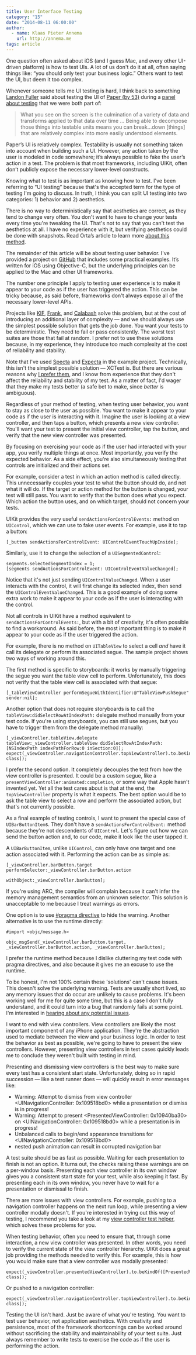 ```yaml
---
title: User Interface Testing
category: "15"
date: "2014-08-11 06:00:00"
author:
  - name: Klaas Pieter Annema
    url: http://annema.me
tags: article
---
```


One question often asked about iOS (and I guess Mac, and every other UI-driven platform) is how to test UIs. A lot of us don't do it at all, often saying things like: “you should only test your business logic.” Others want to test the UI, but deem it too complex.

Whenever someone tells me UI testing is hard, I think back to something [Landon Fuller](https://twitter.com/landonfuller) said about testing the UI of [Paper (by 53)](https://www.fiftythree.com/paper) during a [panel about testing](http://www.meetup.com/CocoaPods-NYC/events/164278492/) that we were both part of:

> What you see on the screen is the culmination of a variety of data and transforms applied to that data over time ... Being able to decompose those things into testable units means you can break...down \[things\] that are relatively complex into more easily understood elements.

Paper’s UI is relatively complex. Testability is usually not something taken into account when building such a UI. However, any action taken by the user is modeled in code somewhere; it’s always possible to fake the user’s action in a test. The problem is that most frameworks, including UIKit, often don’t publicly expose the necessary lower-level constructs.

Knowing what to test is as important as knowing how to test. I've been referring to “UI testing” because that's the accepted term for the type of testing I'm going to discuss. In truth, I think you can split UI testing into two categories: 1) behavior and 2) aesthetics.

There is no way to deterministically say that aesthetics are correct, as they
tend to change very often. You don't want to have to change your tests every
time you're tweaking the UI. That's not to say that you can't test the
aesthetics at all. I have no experience with it, but verifying aesthetics could
be done with snapshots. Read Orta’s article to learn more [about this
method](/issues/15-testing/snapshot-testing/).

The remainder of this article will be about testing user behavior. I've provided a project on [GitHub](https://github.com/objcio/issue-15-ui-testing) that includes some practical examples. It’s written for iOS using Objective-C, but the underlying principles can be applied to the Mac and other UI frameworks.

The number one principle I apply to testing user experience is to make it appear to your code as if the user has triggered the action. This can be tricky because, as said before, frameworks don't always expose all of the necessary lower-level APIs.

Projects like [KIF][], [Frank][], and [Calabash][] solve this problem, but at the cost of introducing an additional layer of complexity — and we should always use the simplest possible solution that gets the job done. You want your tests to be deterministic. They need to fail or pass consistently. The worst test suites are those that fail at random. I prefer not to use these solutions because, in my experience, they introduce too much complexity at the cost of reliability and stability.

[KIF]: https://github.com/kif-framework/KIF
[Frank]: http://www.testingwithfrank.com/
[Calabash]: http://calaba.sh/

Note that I've used [Specta][] and [Expecta][] in the example project. Technically, this isn't the simplest possible solution — XCTest is. But there are various reasons why [I prefer them](http://www.annema.me/why-i-prefer-testing-with-specta-expecta-and-ocmockito), and I know from experience that they don't affect the reliability and stability of my test. As a matter of fact, I'd wager that they make my tests better (a safe bet to make, since _better_ is ambiguous).

[Specta]: https://github.com/specta/specta
[Expecta]: https://github.com/specta/expecta

Regardless of your method of testing, when testing user behavior, you want to stay as close to the user as possible. You want to make it appear to your code as if the user is interacting with it. Imagine the user is looking at a view controller, and then taps a button, which presents a new view controller. You'll want your test to present the initial view controller, tap the button, and verify that the new view controller was presented.

By focusing on exercising your code as if the user had interacted with your app, you verify multiple things at once. Most importantly, you verify the expected behavior. As a side effect, you're also simultaneously testing that controls are initialized and their actions set.

For example, consider a test in which an action method is called directly. This unnecessarily couples your test to what the button should do, and not what it will do. If the target or action method for the button is changed, your test will still pass. You want to verify that the button does what you expect. Which action the button uses, and on which target, should not concern your tests.

UIKit provides the very useful `sendActionsForControlEvents:` method on `UIControl`, which we can use to fake user events. For example, use it to tap a button:

```objc
[_button sendActionsForControlEvent: UIControlEventTouchUpInside];
```

Similarly, use it to change the selection of a `UISegmentedControl`:

```objc
segments.selectedSegmentIndex = 1;
[segments sendActionsForControlEvent: UIControlEventValueChanged];
```

Notice that it's not just sending `UIControlValueChanged`. When a user interacts with the control, it will first change its selected index, then send the `UIControlEventValueChanged`. This is a good example of doing some extra work to make it appear to your code as if the user is interacting with the control. 

Not all controls in UIKit have a method equivalent to `sendActionsForControlEvents:`, but with a bit of creativity, it's often possible to find a workaround. As said before, the most important thing is to make it appear to your code as if the user triggered the action.

For example, there is no method on `UITableView` to select a cell _and_ have it call its delegate or perform its associated segue. The sample project shows two ways of working around this. 

The first method is specific to storyboards: it works by manually triggering the segue you want the table view cell to perform. Unfortunately, this does not verify that the table view cell is associated with that segue:

```objc
[_tableViewController performSegueWithIdentifier:@"TableViewPushSegue" sender:nil];
```

Another option that does not require storyboards is to call the `tableView:didSelectRowAtIndexPath:` delegate method manually from your test code. If you're using storyboards, you can still use segues, but you have to trigger them from the delegate method manually:

```objc
[_viewController.tableView.delegate tableView:_viewController.tableView didSelectRowAtIndexPath:[NSIndexPath indexPathForRow:0 inSection:0]];
expect(_viewController.navigationController.topViewController).to.beKindOf([PresentedViewController class]);
```

I prefer the second option. It completely decouples the test from how the view controller is presented. It could be a custom segue, like a `presentViewController:animated:completion`, or some way that Apple hasn't invented yet. Yet all the test cares about is that at the end, the `topViewController` property is what it expects. The best option would be to ask the table view to select a row and perform the associated action, but that's not currently possible.

As a final example of testing controls, I want to present the special case of `UIBarButtonItem`s. They don't have a `sendActionsForControlEvent:` method because they're not descendents of `UIControl`. Let's figure out how we can send the button action and, to our code, make it look like the user tapped it.

A `UIBarButtonItem`, unlike `UIControl`, can only have one target and one action associated with it. Performing the action can be as simple as:

```objc
[_viewController.barButton.target  performSelector:_viewController.barButton.action
                                         withObject:_viewController.barButton];
```

If you're using ARC, the compiler will complain because it can't infer the memory management semantics from an unknown selector. This solution is unacceptable to me because I treat warnings as errors.

One option is to use [#pragma directive](http://nshipster.com/pragma/#inhibiting-warnings) to hide the warning. Another alternative is to use the runtime directly:

```objc
#import <objc/message.h>

objc_msgSend(_viewController.barButton.target, _viewController.barButton.action, _viewController.barButton);
```

I prefer the runtime method because I dislike cluttering my test code with pragma directives, and also because it gives me an excuse to use the runtime.

To be honest, I'm not 100% certain these 'solutions' can't cause issues. This doesn't solve the underlying warning. Tests are usually short lived, so any memory issues that do occur are unlikely to cause problems. It's been working well for me for quite some time, but this is a case I don't fully understand, and it could turn into a bug that randomly fails at some point. I'm interested in [hearing about any potential issues](https://twitter.com/klaaspieter).

I want to end with view controllers. View controllers are likely the most important component of any iPhone application. They're the abstraction used to mediate between the view and your business logic. In order to test the behavior as best as possible, we're going to have to present the view controllers. However, presenting view controllers in test cases quickly leads me to conclude they weren't built with testing in mind. 

Presenting and dismissing view controllers is the best way to make sure every test has a consistent start state. Unfortunately, doing so in rapid succession — like a test runner does — will quickly result in error messages like:

- Warning: Attempt to dismiss from view controller \<UINavigationController: 0x109518bd0\> while a presentation or dismiss is in progress!
- Warning: Attempt to present \<PresentedViewController: 0x10940ba30\> on \<UINavigationController: 0x109518bd0\> while a presentation is in progress!
- Unbalanced calls to begin/end appearance transitions for \<UINavigationController: 0x109518bd0\>
- nested push animation can result in corrupted navigation bar

A test suite should be as fast as possible. Waiting for each presentation to finish is not an option. It turns out, the checks raising these warnings are on a per-window basis. Presenting each view controller in its own window gives you a consistent start state for your test, while also keeping it fast. By presenting each in its own window, you never have to wait for a presentation or dismissal to finish.

There are more issues with view controllers. For example, pushing to a navigation controller happens on the next run loop, while presenting a view controller modally doesn't. If you're interested in trying out this way of testing, I recommend you take a look at my [view controller test helper](https://github.com/klaaspieter/KPAViewControllerTestHelper), which solves these problems for you.

When testing behavior, often you need to ensure that, through some interaction, a new view controller was presented. In other words, you need to verify the current state of the view controller hierarchy. UIKit does a great job providing the methods needed to verify this. For example, this is how you would make sure that a view controller was modally presented:

```objc
expect(_viewController.presentedViewController).to.beKindOf([PresentedViewController class]);
```

Or pushed to a navigation controller:

```objc
expect(_viewController.navigationController.topViewController).to.beKindOf([PresentedViewController class]);
```

Testing the UI isn't hard. Just be aware of what you're testing. You want to test user behavior, not application aesthetics. With creativity and persistence, most of the framework shortcomings can be worked around without sacrificing the stability and maintainability of your test suite. Just always remember to write tests to exercise the code as if the user is performing the action.
